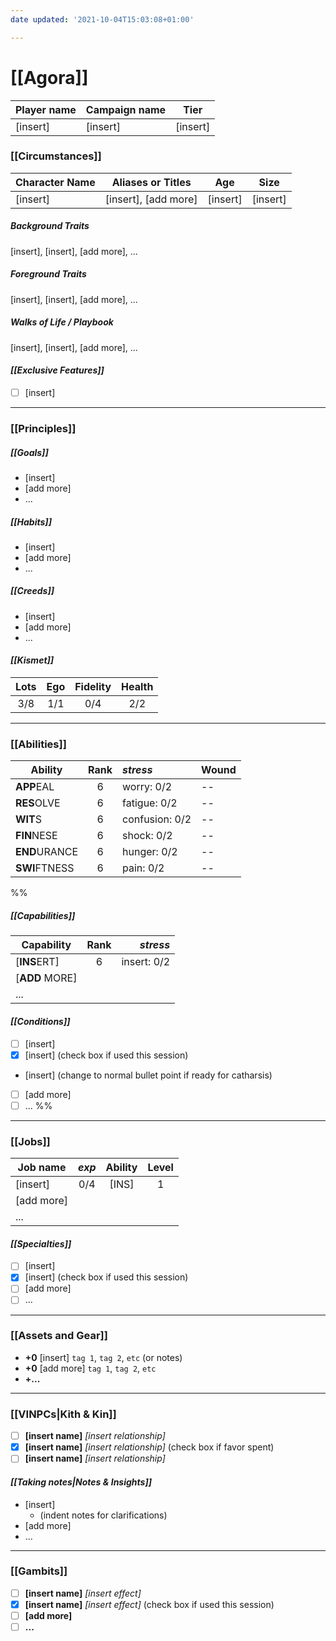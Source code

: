 ```yaml
---
date updated: '2021-10-04T15:03:08+01:00'

---
```


# [[Agora]]

| Player name | Campaign name | Tier     |
| ----------- | ------------- | -------- |
| [insert]    | [insert]      | [insert] |

### [[Circumstances]]

| Character Name | Aliases or Titles    | Age      | Size     |
| -------------- | -------------------- | -------- | -------- |
| [insert]       | [insert], [add more] | [insert] | [insert] |

##### Background Traits

[insert], [insert], [add more], ...

##### Foreground Traits

[insert], [insert], [add more], ...

##### Walks of Life / Playbook

[insert], [insert], [add more], ...

#### _[[Exclusive Features]]_

- [ ] [insert]

---

### [[Principles]]

##### [[Goals]]

- [insert]
- [add more]
- ...

##### [[Habits]]

- [insert]
- [add more]
- ...

##### [[Creeds]]

- [insert]
- [add more]
- ...

#### _[[Kismet]]_

| Lots | Ego | Fidelity | Health |
| :--: | :-: | :------: | :----: |
|  3/8 | 1/1 |    0/4   |   2/2  |

---

### [[Abilities]]

| Ability       | Rank | _stress_       | Wound |
| ------------- |:----:|:-------------- | ----- |
| **APP**EAL    |  6   | worry: 0/2     | --    |
| **RES**OLVE   |  6   | fatigue: 0/2   | --    |
| **WIT**S      |  6   | confusion: 0/2 | --    |
| **FIN**NESE   |  6   | shock: 0/2     | --    |
| **END**URANCE |  6   | hunger: 0/2    | --    |
| **SWI**FTNESS |  6   | pain: 0/2      | --    |
%%
##### [[Capabilities]]

| Capability     | Rank |    _stress_ |
| -------------- | :--: | ----------: |
| [**INS**ERT]   |   6  | insert: 0/2 |
| [**ADD** MORE] |      |             |
| ...            |      |             |

#### _[[Conditions]]_
- [ ] [insert]
- [x] [insert] (check box if used this session)
- [insert] (change to normal bullet point if ready for catharsis)
- [ ] [add more]
- [ ] ...
%%
---

### [[Jobs]]

| Job name   | _exp_ | Ability | Level |
| ---------- | :---: | :-----: | :---: |
| [insert]   |  0/4  |  [INS]  |   1   |
| [add more] |       |         |       |
| ...        |       |         |       |

#### _[[Specialties]]_

- [ ] [insert]
- [x] [insert] (check box if used this session)
- [ ] [add more]
- [ ] ...

---

### [[Assets and Gear]]

- **+0** [insert] `tag 1`, `tag 2`, `etc` (or notes)
- **+0** [add more] `tag 1`, `tag 2`, `etc` 
- **+...**

---

### [[VINPCs|Kith & Kin]]

- [ ] **[insert name]** _[insert relationship]_
- [x] **[insert name]** _[insert relationship]_ (check box if favor spent)
- [ ] **[insert name]** _[insert relationship]_

#### _[[Taking notes|Notes & Insights]]_

- [insert]
	- (indent notes for clarifications)
- [add more]
- ...

---

### [[Gambits]]

- [ ] **[insert name]** _[insert effect]_
- [x] **[insert name]** _[insert effect]_ (check box if used this session)
- [ ] **[add more]**
- [ ] **...**